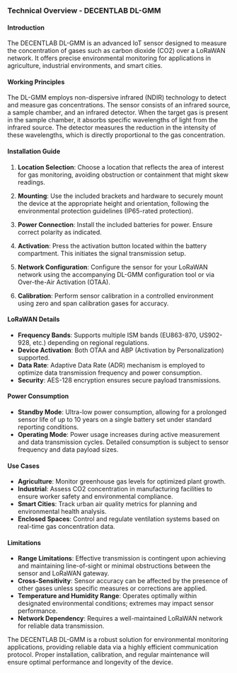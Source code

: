 ### Technical Overview - DECENTLAB DL-GMM

#### Introduction

The DECENTLAB DL-GMM is an advanced IoT sensor designed to measure the concentration of gases such as carbon dioxide (CO2) over a LoRaWAN network. It offers precise environmental monitoring for applications in agriculture, industrial environments, and smart cities.

#### Working Principles

The DL-GMM employs non-dispersive infrared (NDIR) technology to detect and measure gas concentrations. The sensor consists of an infrared source, a sample chamber, and an infrared detector. When the target gas is present in the sample chamber, it absorbs specific wavelengths of light from the infrared source. The detector measures the reduction in the intensity of these wavelengths, which is directly proportional to the gas concentration.

#### Installation Guide

1. **Location Selection**: Choose a location that reflects the area of interest for gas monitoring, avoiding obstruction or containment that might skew readings.

2. **Mounting**: Use the included brackets and hardware to securely mount the device at the appropriate height and orientation, following the environmental protection guidelines (IP65-rated protection).

3. **Power Connection**: Install the included batteries for power. Ensure correct polarity as indicated.

4. **Activation**: Press the activation button located within the battery compartment. This initiates the signal transmission setup.

5. **Network Configuration**: Configure the sensor for your LoRaWAN network using the accompanying DL-GMM configuration tool or via Over-the-Air Activation (OTAA).

6. **Calibration**: Perform sensor calibration in a controlled environment using zero and span calibration gases for accuracy.

#### LoRaWAN Details

- **Frequency Bands**: Supports multiple ISM bands (EU863-870, US902-928, etc.) depending on regional regulations.
- **Device Activation**: Both OTAA and ABP (Activation by Personalization) supported.
- **Data Rate**: Adaptive Data Rate (ADR) mechanism is employed to optimize data transmission frequency and power consumption.
- **Security**: AES-128 encryption ensures secure payload transmissions.

#### Power Consumption

- **Standby Mode**: Ultra-low power consumption, allowing for a prolonged sensor life of up to 10 years on a single battery set under standard reporting conditions.
- **Operating Mode**: Power usage increases during active measurement and data transmission cycles. Detailed consumption is subject to sensor frequency and data payload sizes.

#### Use Cases

- **Agriculture**: Monitor greenhouse gas levels for optimized plant growth.
- **Industrial**: Assess CO2 concentration in manufacturing facilities to ensure worker safety and environmental compliance.
- **Smart Cities**: Track urban air quality metrics for planning and environmental health analysis.
- **Enclosed Spaces**: Control and regulate ventilation systems based on real-time gas concentration data.

#### Limitations

- **Range Limitations**: Effective transmission is contingent upon achieving and maintaining line-of-sight or minimal obstructions between the sensor and LoRaWAN gateway.
- **Cross-Sensitivity**: Sensor accuracy can be affected by the presence of other gases unless specific measures or corrections are applied.
- **Temperature and Humidity Range**: Operates optimally within designated environmental conditions; extremes may impact sensor performance.
- **Network Dependency**: Requires a well-maintained LoRaWAN network for reliable data transmission.

The DECENTLAB DL-GMM is a robust solution for environmental monitoring applications, providing reliable data via a highly efficient communication protocol. Proper installation, calibration, and regular maintenance will ensure optimal performance and longevity of the device.